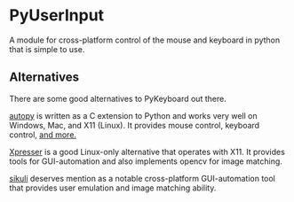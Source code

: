 PyUserInput
===========

A module for cross-platform control of the mouse and keyboard in python that is simple to use.

Alternatives
------------

There are some good alternatives to PyKeyboard out there.

[autopy](https://github.com/msanders/autopy) is written as a C extension to
Python and works very well on Windows, Mac, and X11 (Linux). It provides
mouse control, keyboard control, [and more.](http://www.autopy.org/documentation/api-reference/)

[Xpresser](https://wiki.ubuntu.com/Xpresser) is a good Linux-only alternative
that operates with X11. It provides tools for GUI-automation and also
implements opencv for image matching.

[sikuli](http://www.sikuli.org/) deserves mention as a notable cross-platform
GUI-automation tool that provides user emulation and image matching ability.


